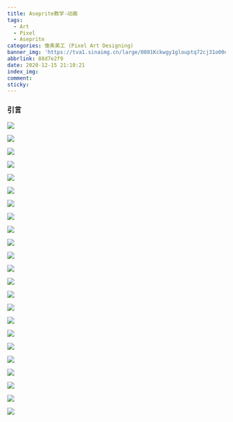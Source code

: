```yaml
---
title: Aseprite教学-动画
tags:
  - Art
  - Pixel
  - Aseprite
categories: 像素美工 (Pixel Art Designing)
banner_img: 'https://tva1.sinaimg.cn/large/0081Kckwgy1glouptq72cj31o00u0dgr.jpg'
abbrlink: 88d7e2f9
date: 2020-12-15 21:10:21
index_img:
comment:
sticky:
---
```




### 引言

<!--more-->



![](https://cdn.jsdelivr.net/gh/Yousazoe/picgo-repo/img/0081Kckwgy1gloukz3p07j313g0m8dfr.jpg)

![](https://cdn.jsdelivr.net/gh/Yousazoe/picgo-repo/img/0081Kckwgy1gloul1wou3j313g0m8mx2.jpg)

![](https://cdn.jsdelivr.net/gh/Yousazoe/picgo-repo/img/0081Kckwgy1gloukrnscmj313g0m8mx2.jpg)

![](https://cdn.jsdelivr.net/gh/Yousazoe/picgo-repo/img/0081Kckwgy1gloukv9f17j313g0m8jra.jpg)

![](https://cdn.jsdelivr.net/gh/Yousazoe/picgo-repo/img/0081Kckwgy1gloul2b2hij313g0m8gli.jpg)

![](https://cdn.jsdelivr.net/gh/Yousazoe/picgo-repo/img/0081Kckwgy1glouksphvbj313g0m8dfq.jpg)

![](https://cdn.jsdelivr.net/gh/Yousazoe/picgo-repo/img/0081Kckwgy1gloukzl9ggj313g0m8gli.jpg)

![](https://cdn.jsdelivr.net/gh/Yousazoe/picgo-repo/img/0081Kckwgy1gloul2q4r2j313g0m8mx2.jpg)

![](https://cdn.jsdelivr.net/gh/Yousazoe/picgo-repo/img/0081Kckwgy1gloukw8s9cj313g0m8mx2.jpg)

![](https://cdn.jsdelivr.net/gh/Yousazoe/picgo-repo/img/0081Kckwgy1gloukr1vkjj313g0m8mx2.jpg)

![](https://cdn.jsdelivr.net/gh/Yousazoe/picgo-repo/img/0081Kckwgy1gloukzvf2oj313g0m8mx2.jpg)

![](https://cdn.jsdelivr.net/gh/Yousazoe/picgo-repo/img/0081Kckwgy1gloukwqxqcj313g0m8mx2.jpg)

![](https://cdn.jsdelivr.net/gh/Yousazoe/picgo-repo/img/0081Kckwgy1gloul4oipdj313g0m8gli.jpg)

![](https://cdn.jsdelivr.net/gh/Yousazoe/picgo-repo/img/0081Kckwgy1gloul3q1tjj313g0m8dfq.jpg)

![](https://cdn.jsdelivr.net/gh/Yousazoe/picgo-repo/img/0081Kckwgy1gloul52fhcj313g0m8gli.jpg)

![](https://cdn.jsdelivr.net/gh/Yousazoe/picgo-repo/img/0081Kckwgy1gloul0e2x2j313g0m8mx2.jpg)

![](https://cdn.jsdelivr.net/gh/Yousazoe/picgo-repo/img/0081Kckwgy1gloukxky4bj313g0m8mx2.jpg)

![](https://cdn.jsdelivr.net/gh/Yousazoe/picgo-repo/img/0081Kckwgy1gloul44c0wj313g0m83yf.jpg)

![](https://cdn.jsdelivr.net/gh/Yousazoe/picgo-repo/img/0081Kckwgy1gloul0yb3ej313g0m8a9z.jpg)

![](https://cdn.jsdelivr.net/gh/Yousazoe/picgo-repo/img/0081Kckwgy1gloul19vjsj313g0m83yf.jpg)

![](https://cdn.jsdelivr.net/gh/Yousazoe/picgo-repo/img/0081Kckwgy1gloul37d40j313g0m8dfr.jpg)

![](https://cdn.jsdelivr.net/gh/Yousazoe/picgo-repo/img/0081Kckwgy1gloukycj5kj313g0m8a9z.jpg)

![](https://cdn.jsdelivr.net/gh/Yousazoe/picgo-repo/img/0081Kckwgy1gloukugrr3j313g0m80sn.jpg)